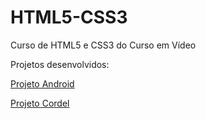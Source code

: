 # HTML5-CSS3
 Curso de HTML5 e CSS3 do Curso em Vídeo

<p>Projetos desenvolvidos:</p>
<p><a href="https://gustavopimentaribeiro.github.io/HTML5-CSS3/Módulo%202/desafios/desafio10/" target="_blank">Projeto Android</a></p>
<p><a href="https://gustavopimentaribeiro.github.io/HTML5-CSS3/Módulo%203/desafios/desafio12/" target="_blank">Projeto Cordel</a></p>
